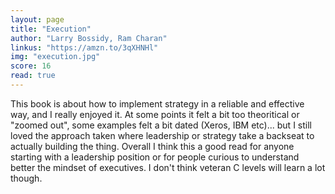 ```yaml
---
layout: page
title: "Execution"
author: "Larry Bossidy, Ram Charan"
linkus: "https://amzn.to/3qXHNHl"
img: "execution.jpg"
score: 16
read: true
---
```


This book is about how to implement strategy in a reliable and effective way, and I really enjoyed it. At some points it felt a bit too theoritical or "zoomed out", some examples felt a bit dated (Xeros, IBM etc)... but I still loved the approach taken where leadership or strategy take a backseat to actually building the thing. Overall I think this a good read for anyone starting with a leadership position or for people curious to understand better the mindset of executives. I don't think veteran C levels will learn a lot though.
